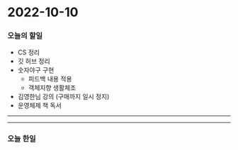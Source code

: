 2022-10-10
==========

### 오늘의 할일
* CS 정리
* 깃 허브 정리
* 숫자야구 구현
    * 피드백 내용 적용
    * 객체지향 생활체조
* 김영한님 강의 (구매까지 일시 정지)
* 운영체제 책 독서

<hr/>
<hr/>

### 오늘 한일